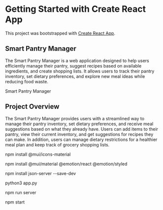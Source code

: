 # Getting Started with Create React App

This project was bootstrapped with [Create React App](https://github.com/facebook/create-react-app).

## Smart Pantry Manager

The Smart Pantry Manager is a web application designed to help users efficiently manage their pantry, suggest recipes based on available ingredients, and create shopping lists. It allows users to track their pantry inventory, set dietary preferences, and explore new meal ideas while reducing food waste.

Smart Pantry Manager

## Project Overview

The Smart Pantry Manager provides users with a streamlined way to manage their pantry inventory, set dietary preferences, and receive meal suggestions based on what they already have. Users can add items to their pantry, view their current inventory, and get suggestions for recipes they can make. In addition, users can manage dietary restrictions for a healthier meal plan and keep track of grocery shopping lists.

npm install @mui/icons-material


npm install @mui/material @emotion/react @emotion/styled

npm install json-server --save-dev




python3 app.py

npm run server

npm start
